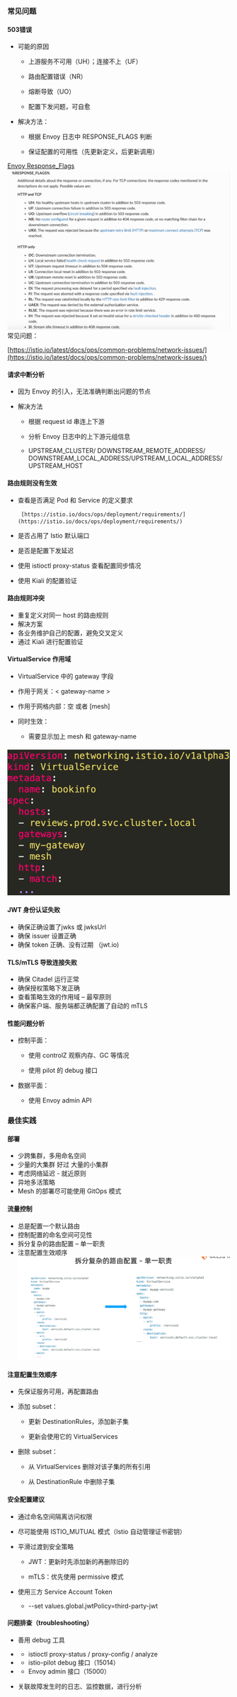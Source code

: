### 常见问题

#### 503错误

* 可能的原因

  * 上游服务不可用（UH）；连接不上（UF）

  * 路由配置错误（NR）

  * 熔断导致（UO）

  * 配置下发问题，可自愈

* 解决方法：

  * 根据 Envoy 日志中 RESPONSE\_FLAGS 判断

  * 保证配置的可用性（先更新定义，后更新调用）

[Envoy Response\_Flags](https://www.envoyproxy.io/docs/envoy/latest/configuration/observability/access_log/usage#config-access-log-format-response-flags)![](/image/Istio/Envoy-RESPONSE_FLAGS.png)常见问题：

[https://istio.io/latest/docs/ops/common-problems/network-issues/](https://istio.io/latest/docs/ops/common-problems/network-issues/)

#### 请求中断分析

* 因为 Envoy 的引入，无法准确判断出问题的节点

* 解决方法

  * 根据 request id 串连上下游

  * 分析 Envoy 日志中的上下游元组信息

  * UPSTREAM\_CLUSTER/ DOWNSTREAM\_REMOTE\_ADDRESS/  
    DOWNSTREAM\_LOCAL\_ADDRESS/UPSTREAM\_LOCAL\_ADDRESS/  
    UPSTREAM\_HOST

#### 路由规则没有生效

* 查看是否满足 Pod 和 Service 的定义要求

  ```
   [https://istio.io/docs/ops/deployment/requirements/](https://istio.io/docs/ops/deployment/requirements/)
  ```

* 是否占用了 Istio 默认端口

* 是否是配置下发延迟

* 使用 istioctl proxy-status 查看配置同步情况

* 使用 Kiali 的配置验证

#### 路由规则冲突

* 重复定义对同一 host 的路由规则
* 解决方案
* 各业务维护自己的配置，避免交叉定义
* 通过 Kiali 进行配置验证

#### VirtualService 作用域

* VirtualService 中的 gateway 字段
* 作用于网关：&lt; gateway-name &gt;
* 作用于网格内部：空 或者 \[mesh\]
* 同时生效：

  * 需要显示加上 mesh 和 gateway-name

#### ![](/image/Istio/virtualService-gateway-mesh.png)

#### JWT 身份认证失败

* 确保正确设置了jwks 或 jwksUrl
* 确保 issuer 设置正确
* 确保 token 正确、没有过期 （jwt.io\)

#### TLS/mTLS 导致连接失败

* 确保 Citadel 运行正常
* 确保授权策略下发正确
* 查看策略生效的作用域 – 最窄原则
* 确保客户端、服务端都正确配置了自动的 mTLS

#### 性能问题分析

* 控制平面：

  * 使用 controlZ 观察内存、GC 等情况

  * 使用 pilot 的 debug 接口

* 数据平面：

  * 使用 Envoy admin API

### 最佳实践

#### 部署

* 少跨集群，多用命名空间
* 少量的大集群 好过 大量的小集群
* 考虑网络延迟 - 就近原则
* 异地多活策略
* Mesh 的部署尽可能使用 GitOps 模式

#### 流量控制

* 总是配置一个默认路由
* 控制配置的命名空间可见性
* 拆分复杂的路由配置 – 单一职责
* 注意配置生效顺序![](/image/Istio/拆分复杂路由配置-单一职责.png)

#### 注意配置生效顺序

* 先保证服务可用，再配置路由

* 添加 subset：

  * 更新 DestinationRules，添加新子集

  * 更新会使用它的 VirtualServices

* 删除 subset：

  * 从 VirtualServices 删除对该子集的所有引用

  * 从 DestinationRule 中删除子集

#### 安全配置建议

* 通过命名空间隔离访问权限
* 尽可能使用 ISTIO\_MUTUAL 模式（Istio 自动管理证书密钥）
* 平滑过渡到安全策略

  * JWT：更新时先添加新的再删除旧的

  * mTLS：优先使用 permissive 模式

* 使用三方 Service Account Token

  * --set values.global.jwtPolicy=third-party-jwt

#### 问题排查（troubleshooting）

* 善用 debug 工具

* * istioctl proxy-status / proxy-config / analyze

* *  istio-pilot debug 接口（15014）

* *  Envoy admin 接口（15000）

* 关联故障发生时的日志、监控数据，进行分析



